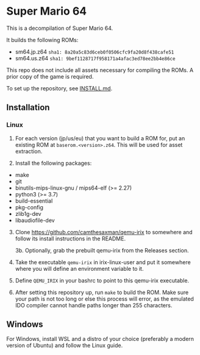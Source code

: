 # Super Mario 64

This is a decompilation of Super Mario 64.

It builds the following ROMs:

* sm64.jp.z64 `sha1: 8a20a5c83d6ceb0f0506cfc9fa20d8f438cafe51`
* sm64.us.z64 `sha1: 9bef1128717f958171a4afac3ed78ee2bb4e86ce`

This repo does not include all assets necessary for compiling the ROMs.
A prior copy of the game is required.

To set up the repository, see [INSTALL.md](INSTALL.md).

## Installation

### Linux

1. For each version (jp/us/eu) that you want to build a ROM for, put an existing ROM at `baserom.<version>.z64`.
This will be used for asset extraction.

2. Install the following packages:

* make
* git
* binutils-mips-linux-gnu / mips64-elf (>= 2.27)
* python3 (>= 3.7)
* build-essential
* pkg-config
* zlib1g-dev
* libaudiofile-dev

3. Clone https://github.com/camthesaxman/qemu-irix to somewhere and follow its install instructions in the README.

    3b. Optionally, grab the prebuilt qemu-irix from the Releases section.

4. Take the executable `qemu-irix` in irix-linux-user and put it somewhere where you will define an environment variable to it.

5. Define `QEMU_IRIX` in your bashrc to point to this qemu-irix executable.

6. After setting this repository up, run `make` to build the ROM. Make sure your path is not too long or else this process will error, as the emulated IDO compiler cannot handle paths longer than 255 characters.

## Windows

For Windows, install WSL and a distro of your choice (preferably a modern version of Ubuntu) and follow the Linux guide.
